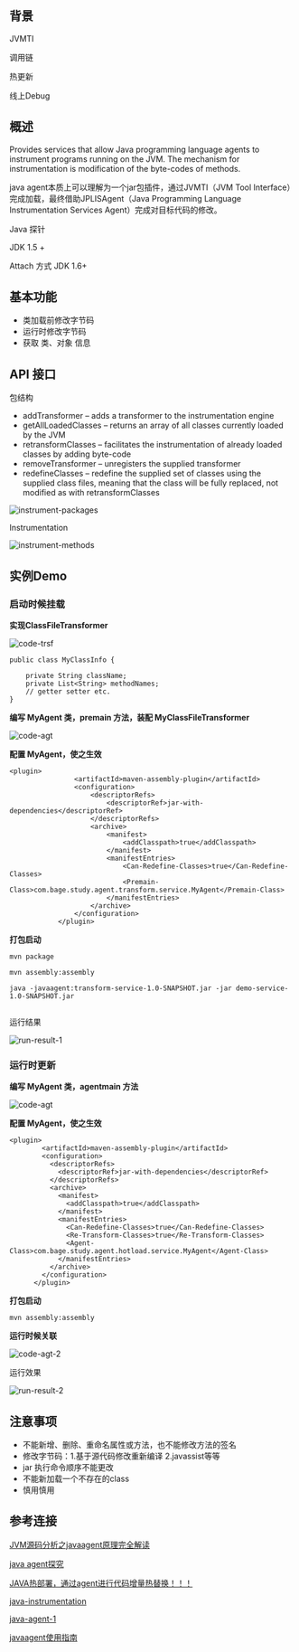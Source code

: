 

## 背景

JVMTI

调用链

热更新

线上Debug

## 概述

Provides services that allow Java programming language agents to instrument programs running on the JVM. The mechanism for instrumentation is modification of the byte-codes of methods.

java agent本质上可以理解为一个jar包插件，通过JVMTI（JVM Tool Interface）完成加载，最终借助JPLISAgent（Java Programming Language Instrumentation Services Agent）完成对目标代码的修改。

Java 探针

JDK 1.5 +

Attach 方式 JDK 1.6+

## 基本功能

- 类加载前修改字节码
- 运行时修改字节码
- 获取 类、对象 信息

## API 接口

包结构 

- addTransformer – adds a transformer to the instrumentation engine
- getAllLoadedClasses – returns an array of all classes currently loaded by the JVM
- retransformClasses – facilitates the instrumentation of already loaded classes by adding byte-code
- removeTransformer – unregisters the supplied transformer
- redefineClasses – redefine the supplied set of classes using the supplied class files, meaning that the class will be fully replaced, not modified as with retransformClasses

![instrument-packages](./images/instrument-packages.png)

Instrumentation

![instrument-methods](./images/instrument-methods.png)

## 实例Demo

### 启动时候挂载

**实现ClassFileTransformer**

![code-trsf](./images/code-trsf.png)

```
public class MyClassInfo {

    private String className;
    private List<String> methodNames;
    // getter setter etc.
}
```

**编写 MyAgent 类，premain 方法，装配 MyClassFileTransformer**

![code-agt](./images/code-agt.png)

**配置 MyAgent，使之生效**

```
<plugin>
                <artifactId>maven-assembly-plugin</artifactId>
                <configuration>
                    <descriptorRefs>
                        <descriptorRef>jar-with-dependencies</descriptorRef>
                    </descriptorRefs>
                    <archive>
                        <manifest>
                            <addClasspath>true</addClasspath>
                        </manifest>
                        <manifestEntries>
                            <Can-Redefine-Classes>true</Can-Redefine-Classes>
                            <Premain-Class>com.bage.study.agent.transform.service.MyAgent</Premain-Class>
                        </manifestEntries>
                    </archive>
                </configuration>
            </plugin>
```

**打包启动**

```
mvn package 

mvn assembly:assembly

java -javaagent:transform-service-1.0-SNAPSHOT.jar -jar demo-service-1.0-SNAPSHOT.jar


```

运行结果

![run-result-1](./images/run-result-1.png)



### 运行时更新



**编写 MyAgent 类，agentmain 方法**

![code-agt](./images/code-agt.png)

**配置 MyAgent，使之生效**

```
<plugin>
        <artifactId>maven-assembly-plugin</artifactId>
        <configuration>
          <descriptorRefs>
            <descriptorRef>jar-with-dependencies</descriptorRef>
          </descriptorRefs>
          <archive>
            <manifest>
              <addClasspath>true</addClasspath>
            </manifest>
            <manifestEntries>
              <Can-Redefine-Classes>true</Can-Redefine-Classes>
              <Re-Transform-Classes>true</Re-Transform-Classes>
              <Agent-Class>com.bage.study.agent.hotload.service.MyAgent</Agent-Class>
            </manifestEntries>
          </archive>
        </configuration>
      </plugin>
```

**打包启动**

```
mvn assembly:assembly

```



**运行时候关联**

![code-agt-2](./images/code-agt-2.png)



运行效果

![run-result-2](./images/run-result-2.png)

## 注意事项

- 不能新增、删除、重命名属性或方法，也不能修改方法的签名
- 修改字节码：1.基于源代码修改重新编译 2.javassist等等
- jar 执行命令顺序不能更改
- 不能新加载一个不存在的class
- 慎用慎用



## 参考连接

[JVM源码分析之javaagent原理完全解读](http://lovestblog.cn/blog/2015/09/14/javaagent/)

[java agent探究](https://zhuanlan.zhihu.com/p/74255330)

[JAVA热部署，通过agent进行代码增量热替换！！！](http://www.manongjc.com/detail/19-xyhrjmatcudvkdo.html)

[java-instrumentation](https://www.baeldung.com/java-instrumentation)

[java-agent-1](https://dzone.com/articles/java-agent-1)

[javaagent使用指南](https://www.cnblogs.com/rickiyang/p/11368932.html)




